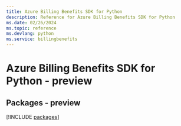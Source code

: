 ```yaml
---
title: Azure Billing Benefits SDK for Python
description: Reference for Azure Billing Benefits SDK for Python
ms.date: 02/26/2024
ms.topic: reference
ms.devlang: python
ms.service: billingbenefits
---
```

# Azure Billing Benefits SDK for Python - preview
## Packages - preview
[!INCLUDE [packages](billing-benefits-index.md)]
